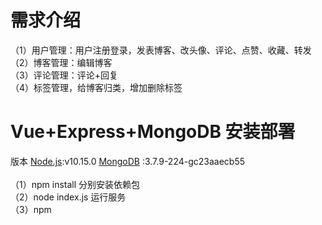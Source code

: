 # 需求介绍
（1）用户管理：用户注册登录，发表博客、改头像、评论、点赞、收藏、转发<br/>
（2）博客管理：编辑博客<br/>
（3）评论管理：评论+回复<br/>
（4）标签管理，给博客归类，增加删除标签

# Vue+Express+MongoDB 安装部署
版本 <a href="https://nodejs.org" rel="nofollow">Node.js</a>:v10.15.0   <a href="https://www.mongodb.org" rel="nofollow">MongoDB</a> :3.7.9-224-gc23aaecb55 <br/>   
（1）npm install  分别安装依赖包<br/>
（2）node index.js  运行服务<br/>
（3）npm 


